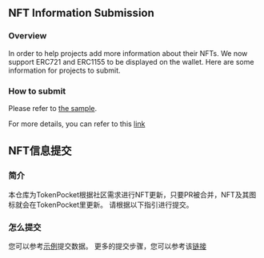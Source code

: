 ## NFT Information Submission

### Overview
In order to help projects add more information about their NFTs. We now support ERC721 and ERC1155 to be displayed on the wallet. Here are some information for projects to submit.

### How to submit 
Please refer to [the sample](https://github.com/TP-Lab/tokens/tree/master/NFT/eth/erc721/0x67D9417C9C3c250f61A83C7e8658daC487B56B09).

For more details, you can refer to this [link](https://tphelp.gitbook.io/cn/wallet-operation/submit-token)
 



## NFT信息提交

### 简介
本仓库为TokenPocket根据社区需求进行NFT更新，只要PR被合并，NFT及其图标就会在TokenPocket里更新。
请根据以下指引进行提交。


### 怎么提交
您可以参考[示例](https://github.com/TP-Lab/tokens/tree/master/NFT/eth/erc721/0x67D9417C9C3c250f61A83C7e8658daC487B56B09)提交数据。
更多的提交步骤，您可以参考该[链接](https://tphelp.gitbook.io/cn/wallet-operation/submit-token)
